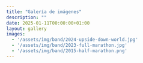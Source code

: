 ```yaml
---
title: "Galería de imágenes"
description: ""
date: 2025-01-11T00:00:00+01:00
layout: gallery
images: 
  - '/assets/img/band/2024-upside-down-world.jpg'
  - '/assets/img/band/2023-full-marathon.jpg'
  - '/assets/img/band/2015-half-marathon.png'
---
```


